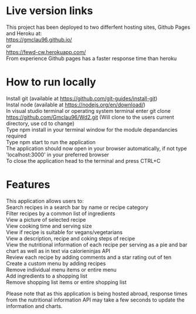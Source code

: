# Live version links

This project has been deployed to two differfent hosting sites, Github Pages and Heroku at:  
https://gmclau96.github.io/  
or  
https://fewd-cw.herokuapp.com/  
From experience Github pages has a faster response time than heroku 

# How to run locally
Install git (available at https://github.com/git-guides/install-git)  
Instal node (available at https://nodejs.org/en/download/)  
In visual studio terminal or operating system terminal enter git clone https://github.com/Gmclau96/Wd2.git (Will clone to the users current directory, use cd to change)  
Type npm install in your terminal window for the module depandancies required  
Type npm start to run the application  
The application should now open in your browser automatically, if not type 'localhost:3000' in your preferred browser  
To close the application head to the terminal and press CTRL+C  

# Features  
This application allows users to:  
Search recipes in a search bar by name or recipe category  
Filter recipes by a common list of ingredients  
View a picture of selected recipe  
View cooking time and serving size  
View if recipe is suitable for vegans/vegetarians  
View a description, recipe and coking steps of recipe  
View the nutritional information of each recipe per serving as a pie and bar chart as well as in text via calorieninjas API  
Review each recipe by adding comments and a star rating out of ten  
Create a custom menu by adding recipes  
Remove individual menu items or entire menu  
Add ingredients to a shopping list  
Remove shopping list items or entire shopping list     

Please note that as this application is being hosted abroad, response times from the nutritional information API may take a few seconds to update the information and charts.
